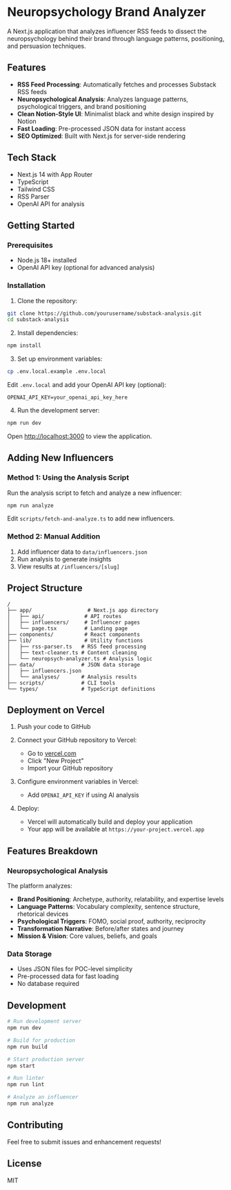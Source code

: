 # Neuropsychology Brand Analyzer

A Next.js application that analyzes influencer RSS feeds to dissect the neuropsychology behind their brand through language patterns, positioning, and persuasion techniques.

## Features

- **RSS Feed Processing**: Automatically fetches and processes Substack RSS feeds
- **Neuropsychological Analysis**: Analyzes language patterns, psychological triggers, and brand positioning
- **Clean Notion-Style UI**: Minimalist black and white design inspired by Notion
- **Fast Loading**: Pre-processed JSON data for instant access
- **SEO Optimized**: Built with Next.js for server-side rendering

## Tech Stack

- Next.js 14 with App Router
- TypeScript
- Tailwind CSS
- RSS Parser
- OpenAI API for analysis

## Getting Started

### Prerequisites

- Node.js 18+ installed
- OpenAI API key (optional for advanced analysis)

### Installation

1. Clone the repository:
```bash
git clone https://github.com/yourusername/substack-analysis.git
cd substack-analysis
```

2. Install dependencies:
```bash
npm install
```

3. Set up environment variables:
```bash
cp .env.local.example .env.local
```

Edit `.env.local` and add your OpenAI API key (optional):
```
OPENAI_API_KEY=your_openai_api_key_here
```

4. Run the development server:
```bash
npm run dev
```

Open [http://localhost:3000](http://localhost:3000) to view the application.

## Adding New Influencers

### Method 1: Using the Analysis Script

Run the analysis script to fetch and analyze a new influencer:

```bash
npm run analyze
```

Edit `scripts/fetch-and-analyze.ts` to add new influencers.

### Method 2: Manual Addition

1. Add influencer data to `data/influencers.json`
2. Run analysis to generate insights
3. View results at `/influencers/[slug]`

## Project Structure

```
/
├── app/                  # Next.js app directory
│   ├── api/             # API routes
│   ├── influencers/     # Influencer pages
│   └── page.tsx         # Landing page
├── components/          # React components
├── lib/                 # Utility functions
│   ├── rss-parser.ts   # RSS feed processing
│   ├── text-cleaner.ts # Content cleaning
│   └── neuropsych-analyzer.ts # Analysis logic
├── data/               # JSON data storage
│   ├── influencers.json
│   └── analyses/       # Analysis results
├── scripts/            # CLI tools
└── types/              # TypeScript definitions
```

## Deployment on Vercel

1. Push your code to GitHub

2. Connect your GitHub repository to Vercel:
   - Go to [vercel.com](https://vercel.com)
   - Click "New Project"
   - Import your GitHub repository

3. Configure environment variables in Vercel:
   - Add `OPENAI_API_KEY` if using AI analysis

4. Deploy:
   - Vercel will automatically build and deploy your application
   - Your app will be available at `https://your-project.vercel.app`

## Features Breakdown

### Neuropsychological Analysis

The platform analyzes:
- **Brand Positioning**: Archetype, authority, relatability, and expertise levels
- **Language Patterns**: Vocabulary complexity, sentence structure, rhetorical devices
- **Psychological Triggers**: FOMO, social proof, authority, reciprocity
- **Transformation Narrative**: Before/after states and journey
- **Mission & Vision**: Core values, beliefs, and goals

### Data Storage

- Uses JSON files for POC-level simplicity
- Pre-processed data for fast loading
- No database required

## Development

```bash
# Run development server
npm run dev

# Build for production
npm run build

# Start production server
npm start

# Run linter
npm run lint

# Analyze an influencer
npm run analyze
```

## Contributing

Feel free to submit issues and enhancement requests!

## License

MIT